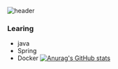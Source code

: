 ![header](https://capsule-render.vercel.app/api?type=Waving&color=auto&text=Welcome~ )

### Learing
- java
- Spring 
- Docker
[![Anurag's GitHub stats](https://github-readme-stats.vercel.app/api?username=sbs1621)](https://github.com/sbs1621/github-readme-stats)




<!--
**sbs1621/sbs1621** is a ✨ _special_ ✨ repository because its `README.md` (this file) appears on your GitHub profile.

Here are some ideas to get you started:

- 🔭 I’m currently working on ...
- 🌱 I’m currently learning ...
- 👯 I’m looking to collaborate on ...
- 🤔 I’m looking for help with ...
- 💬 Ask me about ...
- 📫 How to reach me: ...
- 😄 Pronouns: ...
- ⚡ Fun fact: ...
-->
